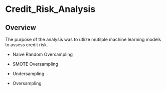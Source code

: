 # Credit_Risk_Analysis

## Overview
The purpose of the analysis was to utlize mutilple machine learning models to assess credit risk.

  - Naive Random Oversampling

  
  - SMOTE Oversampling
  
  
  - Undersampling
  
  
  - Oversampling
